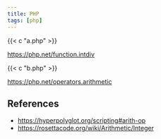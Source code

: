 ```yaml
---
title: PHP
tags: [php]
---
```


{{< c "a.php" >}}

<https://php.net/function.intdiv>

{{< c "b.php" >}}

<https://php.net/operators.arithmetic>

## References

- <https://hyperpolyglot.org/scripting#arith-op>
- <https://rosettacode.org/wiki/Arithmetic/Integer>
